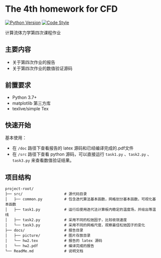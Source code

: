 # The 4th homework for CFD

[![Python Version](https://img.shields.io/badge/python-3.7%2B-blue)](https://www.python.org/)
[![Code Style](https://img.shields.io/badge/code%20style-black-000000.svg)](https://github.com/psf/black)

计算流体力学第四次课程作业

## 主要内容

- 关于第四次作业的报告
- 关于第四次作业的数值验证源码

## 前置要求

- Python 3.7+
- matplotlib  第三方库
- texlive/simple Tex

## 快速开始

基本使用：

- 在 `/doc` 路径下查看报告的 latex 源码和已经编译完成的.pdf文件
- 在 `/src` 路径下查看 python 源码，可以直接运行 `task1.py` 、`task2.py` 、`task3.py` 来查看数值验证结果。

## 项目结构

```plaintext
project-root/
├── src/                   # 源代码目录
│   ├── common.py          # 包含迭代算法基本函数，网格划分基本函数，可视化基本函数
│   ├── task1.py           # 运行后使用迭代法计算板内稳定的温度场，并绘出等温线
│   ├── task2.py           # 采用不同的松弛因子，比较收敛速度
│   └── task3.py           # 采用不同的网格尺度，观察最佳松弛因子的变化
├── docs/                  # 报告目录
│   ├── picture/           # 图片存放目录
│   └── hw2.tex            # 报告的 latex 源码
|   └── hw2.pdf            # 编译完成的报告
└── ReadMe.md              # 说明文档
```